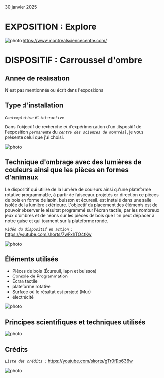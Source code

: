 30 janvier 2025

# **EXPOSITION : Explore**

![photo](facade_centre_science.jpg)
https://www.montrealsciencecentre.com/
 

# **DISPOSITIF : Carroussel d'ombre**

## Année de réalisation
N'est pas mentionnée ou écrit dans l'expositions

## Type d'installation 
*```Contemplative```* et *```interactive```*

Dans l'objectif de recherche et d'expérimentation d'un dispositif de l'exposition *```permanente```* du *```centre des sciences de montréal```*, je vous présente celui que j'ai choisi. 
 
![photo](exp_carrousel_dispositif.jpg)


## Technique d'ombrage avec des lumières de couleurs ainsi que les pièces en formes d'animaux
Le dispositif qui utilise de la lumière de couleurs ainsi qu'une plateforme rotative programmable, à partir de faisceaux projetés en direction de pièces de bois en forme de lapin, buisson et écureuil, est installé dans une salle isolée de la lumière extérieure. L'objectif du placement des éléments est de pouvoir observer le résultat programmé sur l'écran tactile, par les nombreux jeux d'ombres et de néons sur les pièces de bois que l'on peut déplacer à notre guise et qui tournent sur la plateforme ronde. 

*```Vidéo du dispositif en action :```* https://youtube.com/shorts/7wPxhTO4tKw


![photo](exp_carrousel_dispositif_resultat.jpg)

## Éléments utilisés
- Pièces de bois (Écureuil, lapin et buisson)
- Console de Programmation
- Écran tactile
- plateforme rotative
- Surface où le résultat est projeté (Mur)
- électrécité

  
![photo](exp_carrousel_fiche_information.jpg)


## Principes scientifiques et techniques utilisés

![photo](exp_carrousel_fiche_principes.jpg)

## Crédits
*```Liste des crédits :```* https://youtube.com/shorts/gTr0fDp636w

![photo](exp_carrousel_credit.jpg)
